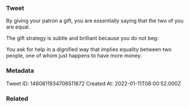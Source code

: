 ### Tweet
By giving your patron a gift, you are essentially saying that the two of you are equal.

The gift strategy is subtle and brilliant because you do not beg:

You ask for help in a dignified way that implies equality between two people, one of whom just happens to have more money.

### Metadata
Tweet ID: 1480811934706511872
Created At: 2022-01-11T08:00:52.000Z

### Related

